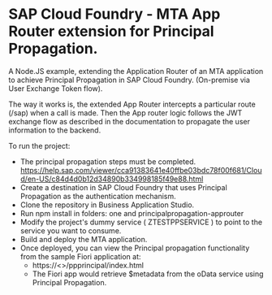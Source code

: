 # SAP Cloud Foundry - MTA App Router extension for Principal Propagation.

A Node.JS example, extending the Application Router of an MTA application to achieve Principal Propagation in SAP Cloud Foundry. (On-premise via User Exchange Token flow).

The way it works is, the extended App Router intercepts a particular route (/sap) when a call is made. Then the App router logic follows the JWT exchange flow 
as described in the documentation to propagate the user information to the backend. 

To run the project:

* The principal propagation steps must be completed. https://help.sap.com/viewer/cca91383641e40ffbe03bdc78f00f681/Cloud/en-US/c84d4d0b12d34890b334998185f49e88.html
* Create a destination in SAP Cloud Foundry that uses Principal Propagation as the authentication mechanism. 
* Clone the repository in Business Application Studio.
* Run npm install in folders: one and principalpropagation-approuter 
* Modify the project's dummy service ( ZTESTPPSERVICE ) to point to the service you want to consume.
* Build and deploy the MTA application.
* Once deployed, you can view the Principal propagation functionality from the sample Fiori application at:
    - https://<<application-router-route-in-cloud-foundry>>/ppprincipal/index.html
    - The Fiori app would retrieve $metadata from the oData service using Principal Propagation.
